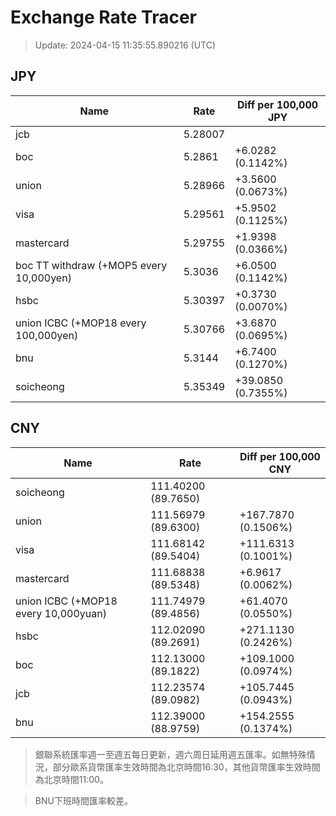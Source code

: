 # Exchange Rate Tracer

> Update: 2024-04-15 11:35:55.890216 (UTC)

## JPY

| Name                                    |    Rate | Diff per 100,000 JPY   |
|-----------------------------------------|---------|------------------------|
| jcb                                     | 5.28007 |                        |
| boc                                     | 5.2861  | +6.0282 (0.1142%)      |
| union                                   | 5.28966 | +3.5600 (0.0673%)      |
| visa                                    | 5.29561 | +5.9502 (0.1125%)      |
| mastercard                              | 5.29755 | +1.9398 (0.0366%)      |
| boc TT withdraw (+MOP5 every 10,000yen) | 5.3036  | +6.0500 (0.1142%)      |
| hsbc                                    | 5.30397 | +0.3730 (0.0070%)      |
| union ICBC (+MOP18 every 100,000yen)    | 5.30766 | +3.6870 (0.0695%)      |
| bnu                                     | 5.3144  | +6.7400 (0.1270%)      |
| soicheong                               | 5.35349 | +39.0850 (0.7355%)     |

## CNY

| Name                                 | Rate                | Diff per 100,000 CNY   |
|--------------------------------------|---------------------|------------------------|
| soicheong                            | 111.40200	(89.7650) |                        |
| union                                | 111.56979	(89.6300) | +167.7870 (0.1506%)    |
| visa                                 | 111.68142	(89.5404) | +111.6313 (0.1001%)    |
| mastercard                           | 111.68838	(89.5348) | +6.9617 (0.0062%)      |
| union ICBC (+MOP18 every 10,000yuan) | 111.74979	(89.4856) | +61.4070 (0.0550%)     |
| hsbc                                 | 112.02090	(89.2691) | +271.1130 (0.2426%)    |
| boc                                  | 112.13000	(89.1822) | +109.1000 (0.0974%)    |
| jcb                                  | 112.23574	(89.0982) | +105.7445 (0.0943%)    |
| bnu                                  | 112.39000	(88.9759) | +154.2555 (0.1374%)    |


> 銀聯系統匯率週一至週五每日更新，週六周日延用週五匯率。如無特殊情況，部分歐系貨幣匯率生效時間為北京時間16:30，其他貨幣匯率生效時間為北京時間11:00。

> BNU下班時間匯率較差。

